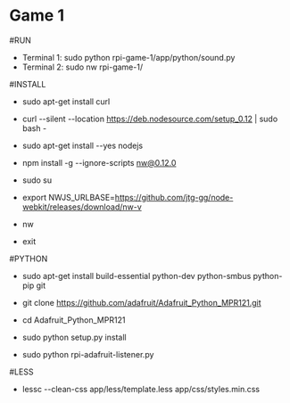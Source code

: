 Game 1
===================

#RUN
- Terminal 1: sudo python rpi-game-1/app/python/sound.py
- Terminal 2: sudo nw rpi-game-1/


#INSTALL
- sudo apt-get install curl
- curl --silent --location https://deb.nodesource.com/setup_0.12 | sudo bash -

- sudo apt-get install --yes nodejs

- npm install -g --ignore-scripts nw@0.12.0
- sudo su
- export NWJS_URLBASE=https://github.com/jtg-gg/node-webkit/releases/download/nw-v
- nw
- exit


#PYTHON
- sudo apt-get install build-essential python-dev python-smbus python-pip git
- git clone https://github.com/adafruit/Adafruit_Python_MPR121.git
- cd Adafruit_Python_MPR121
- sudo python setup.py install

- sudo python rpi-adafruit-listener.py


#LESS
- lessc --clean-css app/less/template.less app/css/styles.min.css
